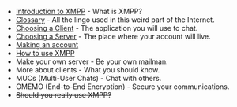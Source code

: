 - [Introduction to XMPP](/introduction) - What is XMPP?
- [Glossary](/glossary) - All the lingo used in this weird part of the Internet.
- [Choosing a Client](/Clients) - The application you will use to chat.
- [Choosing a Server](/servers) - The place where your account will live.
- [Making an account](Creating%20an%20account.md)
- [How to use XMPP](/How%20To%20Use%20XMPP)
- Make your own server - Be your own mailman.
- More about clients - What you should know.
- MUCs (Multi-User Chats) - Chat with others.
- OMEMO (End-to-End Encryption) - Secure your communications.
- ~~Should you really use XMPP?~~